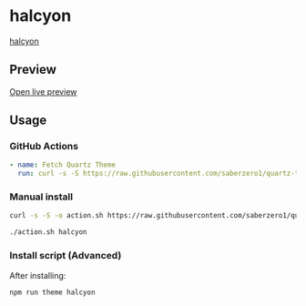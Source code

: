# halcyon

[halcyon](https://github.com/dbarenholz)

## Preview

[Open live preview](https://quartz-themes.github.io/halcyon/)

## Usage

### GitHub Actions

```yaml
- name: Fetch Quartz Theme
  run: curl -s -S https://raw.githubusercontent.com/saberzero1/quartz-themes/master/action.sh | bash -s -- halcyon
```

### Manual install

```bash
curl -s -S -o action.sh https://raw.githubusercontent.com/saberzero1/quartz-themes/master/action.sh

./action.sh halcyon
```

### Install script (Advanced)

After installing:

```bash
npm run theme halcyon
```
